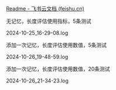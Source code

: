 [‌⁠⁠‬⁠‍‌‬﻿⁠⁠‍‌‍‍﻿‍‍‬⁠‌⁠⁠‍﻿Readme - 飞书云文档 (feishu.cn)](https://ncnqr3n7dhdn.feishu.cn/docx/J6BGdIHLdoRYFPxISq8cbbJknNf)



无记忆，长度评估使用指标，5条测试

2024-10-25_16-29-08.log

添加一次记忆，长度评估使用数值，5条测试

2024-10-26_19-48-59.log

添加一次记忆，长度评估使用数值，20条测试

2024-10-26_21-34-23.log
